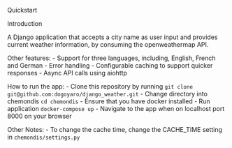 Quickstart

Introduction

A Django application that accepts a city name as user input and provides current weather information, by consuming the
openweathermap API.

Other features:
    - Support for three languages, including, English, French and German
    - Error handling
    - Configurable caching to support quicker responses
    - Async API calls using aiohttp


How to run the app:
    - Clone this repository by running
        `git clone git@github.com:dogoyaro/django_weather.git`
    - Change directory into chemondis
        `cd chemondis`
    - Ensure that you have docker installed
    - Run application
        `docker-compose up`
    - Navigate to the app when on localhost port 8000 on your browser

Other Notes:
    - To change the cache time, change the CACHE_TIME setting in `chemondis/settings.py`